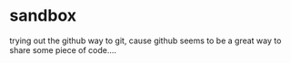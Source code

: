 sandbox
=======

trying out the github way to git, cause github seems to be a great way to share some piece of code....
